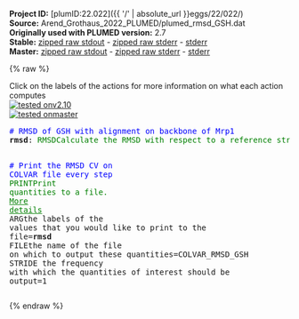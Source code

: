 **Project ID:** [plumID:22.022]({{ '/' | absolute_url }}eggs/22/022/)  
**Source:** Arend_Grothaus_2022_PLUMED/plumed_rmsd_GSH.dat  
**Originally used with PLUMED version:** 2.7  
**Stable:** [zipped raw stdout](plumed_rmsd_GSH.dat.plumed.stdout.txt.zip) - [zipped raw stderr](plumed_rmsd_GSH.dat.plumed.stderr.txt.zip) - [stderr](plumed_rmsd_GSH.dat.plumed.stderr)  
**Master:** [zipped raw stdout](plumed_rmsd_GSH.dat.plumed_master.stdout.txt.zip) - [zipped raw stderr](plumed_rmsd_GSH.dat.plumed_master.stderr.txt.zip) - [stderr](plumed_rmsd_GSH.dat.plumed_master.stderr)  

{% raw %}
<div class="plumedpreheader">
<div class="headerInfo" id="value_details_data/Arend_Grothaus_2022_PLUMED/plumed_rmsd_GSH.dat"> Click on the labels of the actions for more information on what each action computes </div>
<div class="containerBadge">
<div class="headerBadge"><a href="plumed_rmsd_GSH.dat.plumed.stderr"><img src="https://img.shields.io/badge/v2.10-passing-green.svg" alt="tested onv2.10" /></a></div>
<div class="headerBadge"><a href="plumed_rmsd_GSH.dat.plumed_master.stderr"><img src="https://img.shields.io/badge/master-passing-green.svg" alt="tested onmaster" /></a></div>
</div>
</div>
<pre class="plumedlisting">
<span style="color:blue" class="comment"># RMSD of GSH with alignment on backbone of Mrp1</span>
<b name="data/Arend_Grothaus_2022_PLUMED/plumed_rmsd_GSH.datrmsd" onclick='showPath("data/Arend_Grothaus_2022_PLUMED/plumed_rmsd_GSH.dat","data/Arend_Grothaus_2022_PLUMED/plumed_rmsd_GSH.datrmsd","data/Arend_Grothaus_2022_PLUMED/plumed_rmsd_GSH.datrmsd","brown")'>rmsd</b>: <span class="plumedtooltip" style="color:green">RMSD<span class="right">Calculate the RMSD with respect to a reference structure. <a href="https://www.plumed.org/doc-master/user-doc/html/RMSD" style="color:green">More details</a><i></i></span></span> <span class="plumedtooltip">REFERENCE<span class="right">a file in pdb format containing the reference structure and the atoms involved in the CV<i></i></span></span>=ref-GSH.pdb <span class="plumedtooltip">TYPE<span class="right"> the manner in which RMSD alignment is performed<i></i></span></span>=OPTIMAL

<span style="color:blue" class="comment"># Print the RMSD CV on COLVAR file every step</span>
<span style="display:none;" id="data/Arend_Grothaus_2022_PLUMED/plumed_rmsd_GSH.datrmsd">The RMSD action with label <b>rmsd</b> calculates the following quantities:<table  align="center" frame="void" width="95%" cellpadding="5%"><tr><td width="5%"><b> Quantity </b>  </td><td><b> Description </b> </td></tr><tr><td width="5%">rmsd.value</td><td>the RMSD distance between the instaneous structure and the reference structure/s that were input</td></tr></table></span><span class="plumedtooltip" style="color:green">PRINT<span class="right">Print quantities to a file. <a href="https://www.plumed.org/doc-master/user-doc/html/PRINT" style="color:green">More details</a><i></i></span></span> <span class="plumedtooltip">ARG<span class="right">the labels of the values that you would like to print to the file<i></i></span></span>=<b name="data/Arend_Grothaus_2022_PLUMED/plumed_rmsd_GSH.datrmsd">rmsd</b> <span class="plumedtooltip">FILE<span class="right">the name of the file on which to output these quantities<i></i></span></span>=COLVAR_RMSD_GSH <span class="plumedtooltip">STRIDE<span class="right"> the frequency with which the quantities of interest should be output<i></i></span></span>=1
</pre>
{% endraw %}
